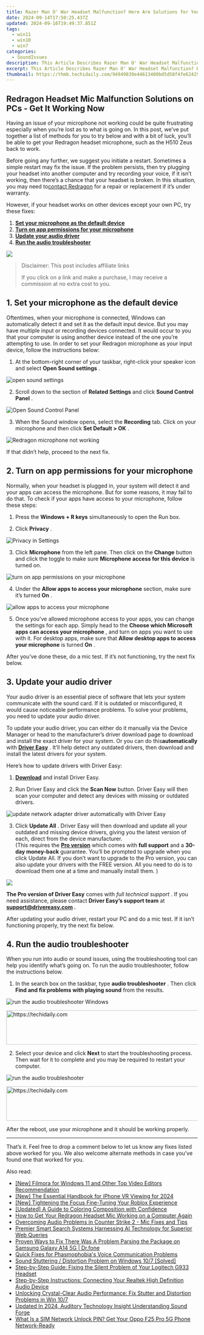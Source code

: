 ```yaml
---
title: Razer Man O' War Headset Malfunction? Here Are Solutions for Your Mic Troubles!
date: 2024-09-14T17:50:25.437Z
updated: 2024-09-16T19:49:37.851Z
tags:
  - win11
  - win10
  - win7
categories:
  - SoundIssues
description: This Article Describes Razer Man O' War Headset Malfunction? Here Are Solutions for Your Mic Troubles!
excerpt: This Article Describes Razer Man O' War Headset Malfunction? Here Are Solutions for Your Mic Troubles!
thumbnail: https://thmb.techidaily.com/94949839e44613400bd5d58f4fe6242909222f90165f20a133ed7c6cab443aea.png
---
```


## Redragon Headset Mic Malfunction Solutions on PCs - Get It Working Now

Having an issue of your microphone not working could be quite frustrating especially when you’re lost as to what is going on. In this post, we’ve put together a list of methods for you to try below and with a bit of luck, you’ll be able to get your Redragon headset microphone, such as the H510 Zeus back to work.

 Before going any further, we suggest you initiate a restart. Sometimes a simple restart may fix the issue. If the problem persists, then try plugging your headset into another computer and try recording your voice, if it isn’t working, then there’s a chance that your headset is broken. In this situation, you may need to[contact Redragon](https://www.redragonzone.com/pages/contact-us?%5Fga=2.199742446.1576412989.1621923689-1791128361.1621923689) for a repair or replacement if it’s under warranty.

 However, if your headset works on other devices except your own PC, try these fixes:

1. **[Set your microphone as the default device](https://tools.techidaily.com/drivereasy/download/)**
2. **[Turn on app permissions for your microphone](https://tools.techidaily.com/drivereasy/download/)**
3. **[Update your audio driver](https://tools.techidaily.com/drivereasy/download/)**
4. **[Run the audio troubleshooter](https://tools.techidaily.com/drivereasy/download/)**

![](https://images.drivereasy.com/wp-content/uploads/2021/05/Redragon-featured-image.png)

>  Disclaimer: This post includes affiliate links
>
>  If you click on a link and make a purchase, I may receive a commission at no extra cost to you.
>

## 1\. Set your microphone as the default device

 Oftentimes, when your microphone is connected, Windows can automatically detect it and set it as the default input device. But you may have multiple input or recording devices connected. It would occur to you that your computer is using another device instead of the one you’re attempting to use. In order to set your Redragon microphone as your input device, follow the instructions below:

 1) At the bottom-right corner of your taskbar, right-click your speaker icon and select **Open Sound settings** .  
  
![open sound settings](https://images.drivereasy.com/wp-content/uploads/2021/04/open-sound-settings-1.png)

 2) Scroll down to the section of **Related Settings** and click **Sound Control Panel** .  
  
![Open Sound Control Panel](https://images.drivereasy.com/wp-content/uploads/2021/02/sound-control-panel.png)

 3) When the Sound window opens, select the **Recording**  tab. Click on your microphone and then click **Set Default > OK** .  
  
![Redragon microphone not working](https://images.drivereasy.com/wp-content/uploads/2021/05/set-as-default.png)

If that didn’t help, proceed to the next fix.

## 2\. Turn on app permissions for your microphone

 Normally, when your headset is plugged in, your system will detect it and your apps can access the microphone. But for some reasons, it may fail to do that. To check if your apps have access to your microphone, follow these steps:

 1) Press the **Windows + R keys**  simultaneously to open the Run box.

 2) Click **Privacy** .  
  
![Privacy in Settings](https://images.drivereasy.com/wp-content/uploads/2021/02/privacy.png)

 3) Click **Microphone**  from the left pane. Then click on the **Change**  button and click the toggle to make sure **Microphone access for this device**  is turned on.  
  
![turn on app permissions on your microphone](https://images.drivereasy.com/wp-content/uploads/2021/02/turn-on-app-permissions-for-your-micropho0ne.png)

 4) Under the **Allow apps to access your microphone**  section, make sure it’s turned **On** .  
  
![allow apps to access your microphone](https://images.drivereasy.com/wp-content/uploads/2021/02/allow-apps-to-access-your-microphone.png)

 5) Once you’ve allowed microphone access to your apps, you can change the settings for each app. Simply head to the **Choose which Microsoft apps can access your microphone** , and turn on apps you want to use with it. For desktop apps, make sure that **Allow desktop apps to access your microphone**  is turned **On** .

 After you’ve done these, do a mic test. If it’s not functioning, try the next fix below.

## 3\. Update your audio driver

 Your audio driver is an essential piece of software that lets your system communicate with the sound card. If it is outdated or misconfigured, it would cause noticeable performance problems. To solve your problems, you need to update your audio driver.

 To update your audio driver, you can either do it manually via the Device Manager or head to the manufacturer’s driver download page to download and install the exact driver for your system. Or you can do this**automatically** with **[Driver Easy](https://tools.techidaily.com/drivereasy/download/)**  . It’ll help detect any outdated drivers, then download and install the latest drivers for your system.

Here’s how to update drivers with Driver Easy:

 1) **[Download](https://tools.techidaily.com/drivereasy/download/)**  and install Driver Easy.

 2) Run Driver Easy and click the **Scan Now** button. Driver Easy will then scan your computer and detect any devices with missing or outdated drivers.

![update network adapter driver automatically with Driver Easy](https://images.drivereasy.com/wp-content/uploads/2020/11/Scan-now-1.jpg)

 3) Click **Update All** . Driver Easy will then download and update all your outdated and missing device drivers, giving you the latest version of each, direct from the device manufacturer.  
 (This requires the **[Pro version](https://tools.techidaily.com/drivereasy/download/)**  which comes with **full support**  and a **30-day money-back**  guarantee. You’ll be prompted to upgrade when you click Update All. If you don’t want to upgrade to the Pro version, you can also update your drivers with the FREE version. All you need to do is to download them one at a time and manually install them. )

![](https://images.drivereasy.com/wp-content/uploads/2021/05/update-audio-driver-automatically-with-Driver-Easy.png)

**The Pro version of Driver Easy** comes with _full technical support_ . If you need assistance, please contact **Driver Easy’s support team** at **[support@drivereasy.com](https://tools.techidaily.com/drivereasy/download/) .**

 After updating your audio driver, restart your PC and do a mic test. If it isn’t functioning properly, try the next fix below.

## 4\. Run the audio troubleshooter

 When you run into audio or sound issues, using the troubleshooting tool can help you identify what’s going on. To run the audio troubleshooter, follow the instructions below.

 1) In the search box on the taskbar, type **audio troubleshooter** . Then click **Find and fix problems with playing sound**  from the results.  
  
![run the audio troubleshooter Windows](https://images.drivereasy.com/wp-content/uploads/2021/03/audion-troubleshooter.png)

<!-- affiliate ads begin -->
<a href="https://appsumo.8odi.net/c/5597632/2118319/7443" target="_top" id="2118319">
  <img src="//a.impactradius-go.com/display-ad/7443-2118319" border="0" alt="https://techidaily.com" width="728" height="90"/>
</a>
<img height="0" width="0" src="https://appsumo.8odi.net/i/5597632/2118319/7443" style="position:absolute;visibility:hidden;" border="0" />
<!-- affiliate ads end -->

 2) Select your device and click **Next**  to start the troubleshooting process. Then wait for it to complete and you may be required to restart your computer.  
  
![run the audio troubleshooter](https://images.drivereasy.com/wp-content/uploads/2021/05/audio-troubleshooter.png)

<!-- affiliate ads begin -->
<a href="https://unicoeye.pxf.io/c/5597632/2134228/18498" target="_top" id="2134228">
  <img src="//a.impactradius-go.com/display-ad/18498-2134228" border="0" alt="https://techidaily.com" width="728" height="90"/>
</a>
<img height="0" width="0" src="https://unicoeye.pxf.io/i/5597632/2134228/18498" style="position:absolute;visibility:hidden;" border="0" />
<!-- affiliate ads end -->

After the reboot, use your microphone and it should be working properly.

---

 That’s it. Feel free to drop a comment below to let us know any fixes listed above worked for you. We also welcome alternate methods in case you’ve found one that worked for you.

<ins class="adsbygoogle"
     style="display:block"
     data-ad-format="autorelaxed"
     data-ad-client="ca-pub-7571918770474297"
     data-ad-slot="1223367746"></ins>

<ins class="adsbygoogle"
     style="display:block"
     data-ad-client="ca-pub-7571918770474297"
     data-ad-slot="8358498916"
     data-ad-format="auto"
     data-full-width-responsive="true"></ins>

<span class="atpl-alsoreadstyle">Also read:</span>
<div><ul>
<li><a href="https://article-helps.techidaily.com/new-filmora-for-windows-11-and-other-top-video-editors-recommendation/"><u>[New] Filmora for Windows 11 and Other Top Video Editors Recommendation</u></a></li>
<li><a href="https://article-knowledge.techidaily.com/new-the-essential-handbook-for-iphone-vr-viewing-for-2024/"><u>[New] The Essential Handbook for iPhone VR Viewing for 2024</u></a></li>
<li><a href="https://some-approaches.techidaily.com/new-tightening-the-focus-fine-tuning-your-roblox-experience/"><u>[New] Tightening the Focus Fine-Tuning Your Roblox Experience</u></a></li>
<li><a href="https://extra-information.techidaily.com/updated-a-guide-to-coloring-composition-with-confidence/"><u>[Updated] A Guide to Coloring Composition with Confidence</u></a></li>
<li><a href="https://sound-issues.techidaily.com/how-to-get-your-redragon-headset-mic-working-on-a-computer-again/"><u>How to Get Your Redragon Headset Mic Working on a Computer Again</u></a></li>
<li><a href="https://sound-issues.techidaily.com/overcoming-audio-problems-in-counter-strike-2-mic-fixes-and-tips/"><u>Overcoming Audio Problems in Counter Strike 2 - Mic Fixes and Tips</u></a></li>
<li><a href="https://tech-haven.techidaily.com/premier-smart-search-systems-harnessing-ai-technology-for-superior-web-queries/"><u>Premier Smart Search Systems Harnessing AI Technology for Superior Web Queries</u></a></li>
<li><a href="https://howto.techidaily.com/proven-ways-to-fix-there-was-a-problem-parsing-the-package-on-samsung-galaxy-a14-5g-drfone-by-drfone-fix-android-problems-fix-android-problems/"><u>Proven Ways to Fix There Was A Problem Parsing the Package on Samsung Galaxy A14 5G | Dr.fone</u></a></li>
<li><a href="https://sound-issues.techidaily.com/quick-fixes-for-phasmophobias-voice-communication-problems/"><u>Quick Fixes for Phasmophobia's Voice Communication Problems</u></a></li>
<li><a href="https://sound-issues.techidaily.com/sound-stuttering-distortion-problem-on-windows-107-solved/"><u>Sound Stuttering / Distortion Problem on Windows 10/7 [Solved]</u></a></li>
<li><a href="https://sound-issues.techidaily.com/step-by-step-guide-fixing-the-silent-problem-of-your-logitech-g933-headset/"><u>Step-by-Step Guide: Fixing the Silent Problem of Your Logitech G933 Headset</u></a></li>
<li><a href="https://sound-issues.techidaily.com/step-by-step-instructions-connecting-your-realtek-high-definition-audio-device/"><u>Step-by-Step Instructions: Connecting Your Realtek High Definition Audio Device</u></a></li>
<li><a href="https://sound-issues.techidaily.com/unlocking-crystal-clear-audio-performance-fix-stutter-and-distortion-problems-in-win-107/"><u>Unlocking Crystal-Clear Audio Performance: Fix Stutter and Distortion Problems in Win 10/7</u></a></li>
<li><a href="https://voice-adjusting.techidaily.com/updated-in-2024-auditory-technology-insight-understanding-sound-forge/"><u>Updated In 2024, Auditory Technology Insight Understanding Sound Forge</u></a></li>
<li><a href="https://sim-unlock.techidaily.com/what-is-a-sim-network-unlock-pin-get-your-oppo-f25-pro-5g-phone-network-ready-by-drfone-android/"><u>What Is a SIM Network Unlock PIN? Get Your Oppo F25 Pro 5G Phone Network-Ready</u></a></li>
</ul></div>

